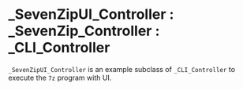 # _SevenZipUI_Controller : _SevenZip_Controller : _CLI_Controller

`_SevenZipUI_Controller` is an example subclass of `_CLI_Controller` to execute the `7z` program with UI. 